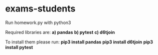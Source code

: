 # exams-students

Run homework.py with python3

Required libraries are: 
**a) pandas**
**b) pytest**
**c) d6tjoin**

To install them please run:
**pip3 install pandas**
**pip3 install d6tjoin**
**pip3 install pytest**

